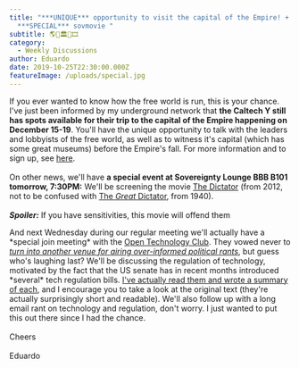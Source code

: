 ```yaml
---
title: "***UNIQUE*** opportunity to visit the capital of the Empire! +
  ***SPECIAL*** sovmovie "
subtitle: 🌎🗽🏛️🎥🎞️
category:
  - Weekly Discussions
author: Eduardo
date: 2019-10-25T22:30:00.000Z
featureImage: /uploads/special.jpg
---
```

If you ever wanted to know how the free world is run, this is your chance. I've just been informed by my underground network that **the Caltech Y still has spots available for their trip to the capital of the Empire happening on December 15-19**. You'll have the unique opportunity to talk with the leaders and lobbyists of the free world, as well as to witness it's capital (which has some great museums) before the Empire's fall. For more information and to sign up, see [here](https://www.caltechy.org/washington-dc-science-policy).\
\
On other news, we'll have **a special event at Sovereignty Lounge BBB B101 tomorrow, 7:30PM:** We'll be screening the movie [The Dictator](https://en.wikipedia.org/wiki/The_Dictator_(2012_film)) (from 2012, not to be confused with [The *Great* Dictator](https://en.wikipedia.org/wiki/The_Great_Dictator), from 1940).\
\
***Spoiler:*** If you have sensitivities, this movie will offend them



And next Wednesday during our regular meeting we'll actually have a \*special join meeting\* with the [Open Technology Club](https://www.opentechnology.club/). They vowed never to *[turn into another venue for airing over-informed political rants](https://caltechsovereignty.club/)*, but guess who's laughing last? We'll be discussing the regulation of technology, motivated by the fact that the US senate has in recent months introduced \*several\* tech regulation bills. [I've actually read them and wrote a summary of each](https://docs.google.com/document/d/193zSLS_q3l3uAUtu2-RGpohVdzor2ramfbs70KmZ2QI/edit?usp=sharing), and I encourage you to take a look at the original text (they're actually surprisingly short and readable). We'll also follow up with a long email rant on technology and regulation, don't worry. I just wanted to put this out there since I had the chance.\
\
Cheers\
\
Eduardo